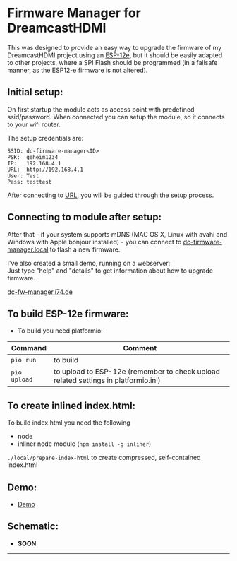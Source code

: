 # Firmware Manager for DreamcastHDMI

This was designed to provide an easy way to upgrade the firmware of my DreamcastHDMI project using an [ESP-12e][esp12e], but it should be easily adapted to other projects, where a SPI Flash should be programmed (in a failsafe manner, as the ESP12-e firmware is not altered).

## Initial setup:

On first startup the module acts as access point with predefined ssid/password. When connected you can setup the module, so it connects to your wifi router. 

The setup credentials are:

```
SSID: dc-firmware-manager<ID>
PSK:  geheim1234
IP:   192.168.4.1
URL:  http://192.168.4.1
User: Test
Pass: testtest
```

After connecting to [URL](http://192.168.4.1), you will be guided through the setup process.

## Connecting to module after setup:

After that - if your system supports mDNS (MAC OS X, Linux with avahi and Windows with Apple bonjour installed) - you can connect to [dc-firmware-manager.local][dcfwm] to flash a new firmware.

I've also created a small demo, running on a webserver:   
Just type "help" and "details" to get information about how to upgrade firmware.

[dc-fw-manager.i74.de][dcfwdemo]

## To build ESP-12e firmware:

- To build you need platformio:

| Command | Comment |
|-|-|
| `pio run` | to build |
| `pio upload` | to upload to ESP-12e (remember to check upload related settings in platformio.ini) |

## To create inlined index.html:

To build index.html you need the following

- node
- inliner node module (`npm install -g inliner`)

`./local/prepare-index-html` to create compressed, self-contained index.html

## Demo:

- [Demo][dcfwdemo]

## Schematic:

- **SOON**

----

[dcfwdemo]: http://dc-fw-manager.i74.de/
[esp12e]: http://www.esp8266.com/wiki/doku.php?id=esp8266-module-family#esp-12-e_q
[dcfwm]: http://dc-firmware-manager.local